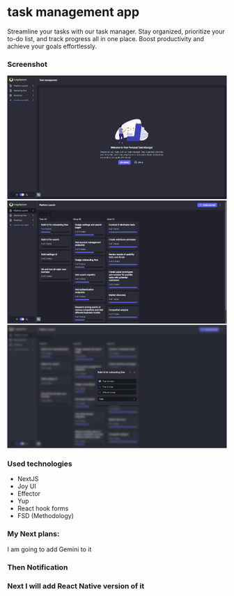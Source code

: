# task management app

Streamline your tasks with our task manager. Stay organized, prioritize
your to-do list, and track progress all in one place. Boost productivity
and achieve your goals effortlessly.

### Screenshot

![Screenshot](./screenshots/Screenshot1.png)
![Screenshot](./screenshots/Screenshot2.png)
![Screenshot](./screenshots/Screenshot3.png)

### Used technologies

- NextJS
- Joy UI
- Effector
- Yup
- React hook forms
- FSD (Methodology)


### My Next plans: 
I am going to add  Gemini to it

### Then Notification

### Next I will add React Native version of it

